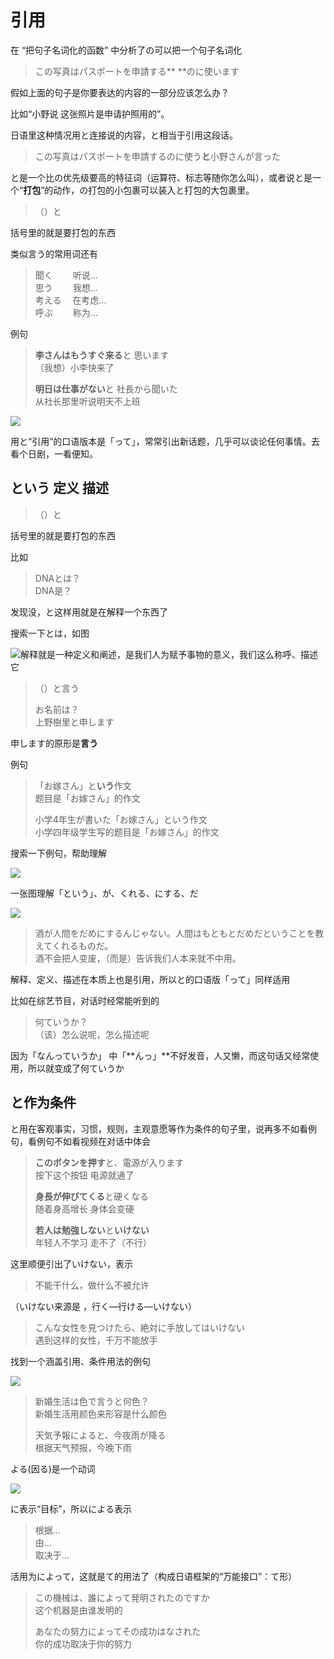 # 引用

在 “把句子名词化的函数” 中分析了の可以把一个句子名词化

> この写真はパスポートを申請する** **のに使います

假如上面的句子是你要表达的内容的一部分应该怎么办？

比如“小野说 这张照片是申请护照用的”。

日语里这种情况用と连接说的内容，と相当于引用这段话。

> この写真はパスポートを申請するのに使う**と**小野さんが言った

と是一个比の优先级要高的特征词（运算符、标志等随你怎么叫），或者说と是一个“**打包**”的动作，の打包的小包裹可以装入と打包的大包裹里。

> （）と

括号里的就是要打包的东西

类似言う的常用词还有

> 聞く　 　听说...  
> 思う　　 我想...  
> 考える 　在考虑...  
> 呼ぶ 　　称为...

例句

> **李さんはもうすぐ来る**と 思います  
> （我想）小李快来了
>
> **明日は仕事がない**と 社長から聞いた  
> 从社长那里听说明天不上班

![](https://pic2.zhimg.com/v2-34dc37b0cc8dc7ecc2e9c6689ec385dd_b.jpg)

用と“引用”的口语版本是「って」，常常引出新话题，几乎可以谈论任何事情。去看个日剧，一看便知。

## という 定义 描述

> （）と

括号里的就是要打包的东西

比如

> DNAとは？  
> DNA是？

发现没，と这样用就是在解释一个东西了

搜索一下とは，如图

![](https://pic3.zhimg.com/v2-0ca2b92c47e6e1e0a72412c46b1621ce_b.png)解释就是一种定义和阐述，是我们人为赋予事物的意义，我们这么称呼、描述它

> （）と言う
>
> お名前は？  
> 上野樹里と申します

申します的原形是**言う**

例句

> 「お嫁さん」と**いう**作文  
> 题目是「お嫁さん」的作文
>
> 小学4年生が書いた「お嫁さん」という作文  
> 小学四年级学生写的题目是「お嫁さん」的作文

搜索一下例句，帮助理解

![](https://pic3.zhimg.com/v2-023b78d5d850b98f370e327e391a280a_b.png)

一张图理解「という」、が、くれる、にする、だ

![](https://pic2.zhimg.com/v2-e84bc9659492cb12bda051cd502e3b71.jpg)

> 酒が人間をだめにするんじゃない。人間はもともとだめだということを教えてくれるものだ。  
> 酒不会把人变废，（而是）告诉我们人本来就不中用。



解释、定义、描述在本质上也是引用，所以と的口语版「って」同样适用

比如在综艺节目，对话时经常能听到的

> 何ていうか？  
> （该）怎么说呢，怎么描述呢

因为「なんっていうか」 中「**んっ」**不好发音，人又懒，而这句话又经常使用，所以就变成了何ていうか

## と作为条件

と用在客观事实，习惯，规则，主观意愿等作为条件的句子里，说再多不如看例句，看例句不如看视频在对话中体会

> **このボタンを押す**と、電源が入ります  
> 按下这个按钮 电源就通了
>
> **身長が伸びてくる**と硬くなる  
> 随着身高增长 身体会变硬
>
> **若人は勉強しない**と**いけない**  
> 年轻人不学习 走不了（不行）

这里顺便引出了いけない，表示

> 不能干什么，做什么不被允许

（いけない来源是 ，行く—行ける—いけない）

> こんな女性を見つけたら、絶対に手放してはいけない  
> 遇到这样的女性，千万不能放手

找到一个涵盖引用、条件用法的例句

![](https://pic4.zhimg.com/v2-e218bac5e59446944fba343afe3257a3_b.png)

> 新婚生活は色で言うと何色？  
> 新婚生活用颜色来形容是什么颜色
>
> 天気予報によると、今夜雨が降る  
> 根据天气预报，今晚下雨

よる\(因る\)是一个动词

![](https://pic4.zhimg.com/v2-d9f91c96a20b06d59a92bdd4a3624497_b.png)

に表示“目标”，所以による表示

> 根据...  
> 由...  
> 取决于...

活用为によって，这就是て的用法了（构成日语框架的“万能接口”：て形）

> この機械は、誰によって発明されたのですか  
> 这个机器是由谁发明的
>
> あなたの努力によってその成功はなされた  
> 你的成功取决于你的努力



